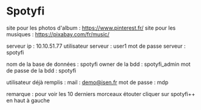 # Spotyfi

site pour les photos d'album : https://www.pinterest.fr/
site pour les musiques : https://pixabay.com/fr/music/

serveur ip : 10.10.51.77
utilisateur serveur : user1
mot de passe serveur : spotyfi

nom de la base de données : spotyfi
owner de la bdd : spotyfi_admin
mot de passe de la bdd : spotyfi

utilisateur déjà remplis : mail : demo@isen.fr
                           mot de passe : mdp

remarque :
pour voir les 10 derniers morceaux étouter cliquer sur spotyfi++ en haut à gauche 

